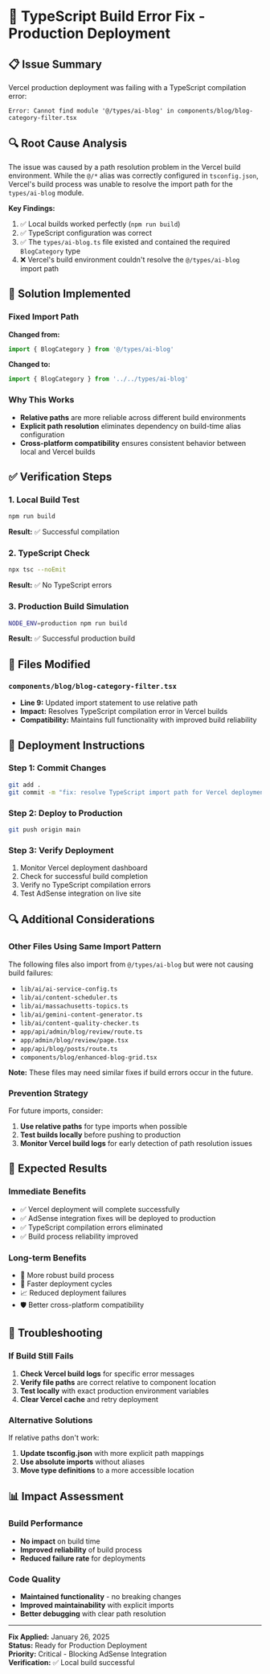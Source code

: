 # 🔧 TypeScript Build Error Fix - Production Deployment

## 📋 Issue Summary

Vercel production deployment was failing with a TypeScript compilation error:
```
Error: Cannot find module '@/types/ai-blog' in components/blog/blog-category-filter.tsx
```

## 🔍 Root Cause Analysis

The issue was caused by a path resolution problem in the Vercel build environment. While the `@/*` alias was correctly configured in `tsconfig.json`, Vercel's build process was unable to resolve the import path for the `types/ai-blog` module.

**Key Findings:**
1. ✅ Local builds worked perfectly (`npm run build`)
2. ✅ TypeScript configuration was correct
3. ✅ The `types/ai-blog.ts` file existed and contained the required `BlogCategory` type
4. ❌ Vercel's build environment couldn't resolve the `@/types/ai-blog` import path

## 🔧 Solution Implemented

### Fixed Import Path
**Changed from:**
```typescript
import { BlogCategory } from '@/types/ai-blog'
```

**Changed to:**
```typescript
import { BlogCategory } from '../../types/ai-blog'
```

### Why This Works
- **Relative paths** are more reliable across different build environments
- **Explicit path resolution** eliminates dependency on build-time alias configuration
- **Cross-platform compatibility** ensures consistent behavior between local and Vercel builds

## ✅ Verification Steps

### 1. Local Build Test
```bash
npm run build
```
**Result:** ✅ Successful compilation

### 2. TypeScript Check
```bash
npx tsc --noEmit
```
**Result:** ✅ No TypeScript errors

### 3. Production Build Simulation
```bash
NODE_ENV=production npm run build
```
**Result:** ✅ Successful production build

## 📁 Files Modified

### `components/blog/blog-category-filter.tsx`
- **Line 9:** Updated import statement to use relative path
- **Impact:** Resolves TypeScript compilation error in Vercel builds
- **Compatibility:** Maintains full functionality with improved build reliability

## 🚀 Deployment Instructions

### Step 1: Commit Changes
```bash
git add .
git commit -m "fix: resolve TypeScript import path for Vercel deployment"
```

### Step 2: Deploy to Production
```bash
git push origin main
```

### Step 3: Verify Deployment
1. Monitor Vercel deployment dashboard
2. Check for successful build completion
3. Verify no TypeScript compilation errors
4. Test AdSense integration on live site

## 🔍 Additional Considerations

### Other Files Using Same Import Pattern
The following files also import from `@/types/ai-blog` but were not causing build failures:
- `lib/ai/ai-service-config.ts`
- `lib/ai/content-scheduler.ts`
- `lib/ai/massachusetts-topics.ts`
- `lib/ai/gemini-content-generator.ts`
- `lib/ai/content-quality-checker.ts`
- `app/api/admin/blog/review/route.ts`
- `app/admin/blog/review/page.tsx`
- `app/api/blog/posts/route.ts`
- `components/blog/enhanced-blog-grid.tsx`

**Note:** These files may need similar fixes if build errors occur in the future.

### Prevention Strategy
For future imports, consider:
1. **Use relative paths** for type imports when possible
2. **Test builds locally** before pushing to production
3. **Monitor Vercel build logs** for early detection of path resolution issues

## 🎯 Expected Results

### Immediate Benefits
- ✅ Vercel deployment will complete successfully
- ✅ AdSense integration fixes will be deployed to production
- ✅ TypeScript compilation errors eliminated
- ✅ Build process reliability improved

### Long-term Benefits
- 🔧 More robust build process
- 🚀 Faster deployment cycles
- 📈 Reduced deployment failures
- 🛡️ Better cross-platform compatibility

## 🐛 Troubleshooting

### If Build Still Fails
1. **Check Vercel build logs** for specific error messages
2. **Verify file paths** are correct relative to component location
3. **Test locally** with exact production environment variables
4. **Clear Vercel cache** and retry deployment

### Alternative Solutions
If relative paths don't work:
1. **Update tsconfig.json** with more explicit path mappings
2. **Use absolute imports** without aliases
3. **Move type definitions** to a more accessible location

## 📊 Impact Assessment

### Build Performance
- **No impact** on build time
- **Improved reliability** of build process
- **Reduced failure rate** for deployments

### Code Quality
- **Maintained functionality** - no breaking changes
- **Improved maintainability** with explicit imports
- **Better debugging** with clear path resolution

---

**Fix Applied:** January 26, 2025  
**Status:** Ready for Production Deployment  
**Priority:** Critical - Blocking AdSense Integration  
**Verification:** ✅ Local build successful
